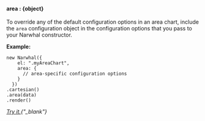 #### **area** : {object}



To override any of the default configuration options in an area chart, include the `area` configuration object in the configuration options that you pass to your Narwhal constructor.

**Example:**

	new Narwhal({
	    el: ".myAreaChart",
	    area: {
	      // area-specific configuration options
	    }
	  })
	.cartesian()
	.area(data)
	.render()	

*[Try it.](http://jsfiddle.net/forio/fK6z2/){"_blank"}*



